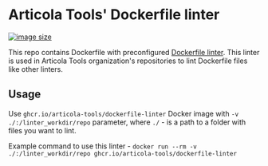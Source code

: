 # Articola Tools' Dockerfile linter

[![image size](https://ghcr-badge.egpl.dev/articola-tools/dockerfile-linter/size?color=dodgerblue)](https://ghcr-badge.egpl.dev/articola-tools/dockerfile-linter/size?color=dodgerblue)

This repo contains Dockerfile with preconfigured [Dockerfile linter](https://github.com/hadolint/hadolint).
This linter is used in Articola Tools organization's repositories to lint
Dockerfile files like other linters.

## Usage

Use `ghcr.io/articola-tools/dockerfile-linter` Docker image with `-v ./:/linter_workdir/repo`
parameter, where `./` - is a path to a folder with files you want to lint.

Example command to use this linter -
`docker run --rm -v ./:/linter_workdir/repo ghcr.io/articola-tools/dockerfile-linter`

